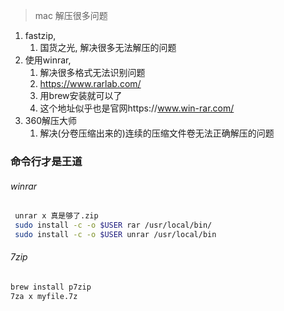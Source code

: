 > mac 解压很多问题

1. fastzip, 
   1. 国货之光, 解决很多无法解压的问题
2. 使用winrar,
   1. 解决很多格式无法识别问题
   2. https://www.rarlab.com/
   3. 用brew安装就可以了
   4. 这个地址似乎也是官网https://www.win-rar.com/
3. 360解压大师
   1. 解决(分卷压缩出来的)连续的压缩文件卷无法正确解压的问题

### 命令行才是王道

###### winrar

```sh
 unrar x 真是够了.zip  
 sudo install -c -o $USER rar /usr/local/bin/   
 sudo install -c -o $USER unrar /usr/local/bin
```

###### 7zip

```sh
brew install p7zip
7za x myfile.7z
```

